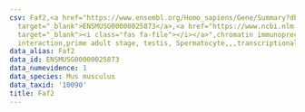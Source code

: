 ```yaml
---
csv: Faf2,<a href="https://www.ensembl.org/Homo_sapiens/Gene/Summary?db=core;g=ENSMUSG00000025873"
  target="_blank">ENSMUSG00000025873</a>,<a href="https://www.ncbi.nlm.nih.gov/pubmed/25450459"
  target="_blank"><i class="fas fa-file"></i></a>",chromatin immunoprecipitation assay,direct
  interaction,prime adult stage, testis, Spermatocyte,,,transcriptional regulation,
data_alias: Faf2
data_id: ENSMUSG00000025873
data_numevidence: 1
data_species: Mus musculus
data_taxid: '10090'
title: Faf2
---
```

